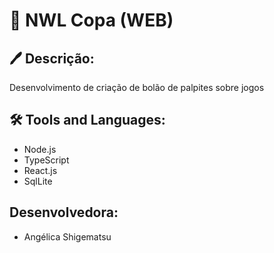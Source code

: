 #   📝 NWL Copa (WEB)
## 🖊 Descrição:
Desenvolvimento de criação de bolão de palpites sobre jogos
<br/>
## 🛠 Tools and Languages:
- Node.js
- TypeScript
- React.js
- SqlLite
##  Desenvolvedora:
- Angélica Shigematsu
